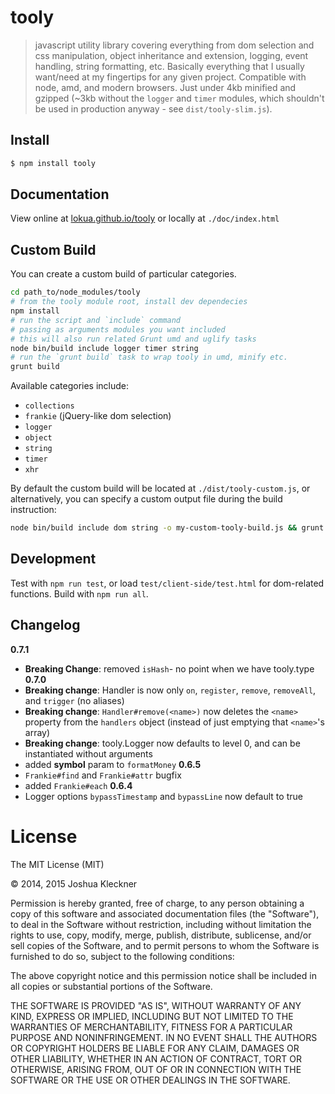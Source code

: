 # tooly

> javascript utility library covering everything from dom selection and css manipulation,
> object inheritance and extension, logging, event handling, string formatting, etc. 
> Basically everything that I usually want/need at my fingertips for any given project.
> Compatible with node, amd, and modern browsers. 
> Just under 4kb minified and gzipped 
> (~3kb without the `logger` and `timer` modules, 
> which shouldn't be used in production anyway - see `dist/tooly-slim.js`). 

## Install

```bash
$ npm install tooly
```

## Documentation

View online at [lokua.github.io/tooly](http://lokua.github.io/tooly) or locally at `./doc/index.html`

## Custom Build
  
You can create a custom build of particular categories.

```bash
cd path_to/node_modules/tooly
# from the tooly module root, install dev dependecies
npm install
# run the script and `include` command
# passing as arguments modules you want included 
# this will also run related Grunt umd and uglify tasks
node bin/build include logger timer string
# run the `grunt build` task to wrap tooly in umd, minify etc.
grunt build
```

Available categories include:
+ `collections`
+ `frankie` (jQuery-like dom selection)
+ `logger`
+ `object`
+ `string`
+ `timer`
+ `xhr`

By default the custom build will be located at `./dist/tooly-custom.js`, or alternatively, you
can specify a custom output file during the build instruction:

```bash
node bin/build include dom string -o my-custom-tooly-build.js && grunt build
```

## Development

Test with `npm run test`, or load `test/client-side/test.html` for dom-related functions.
Build with `npm run all`.

## Changelog

__0.7.1__
  + __Breaking Change__: removed `isHash`- no point when we have tooly.type
__0.7.0__
  + __Breaking change__: Handler is now only `on`, `register`, `remove`, `removeAll`, and `trigger` (no aliases)
  + __Breaking change__: `Handler#remove(<name>)` now deletes the `<name>` property from the `handlers` object 
    (instead of just emptying that `<name>`'s array)
  + __Breaking change__: tooly.Logger now defaults to level 0, and can be instantiated without arguments
  + added __symbol__ param to `formatMoney`
__0.6.5__
  + `Frankie#find` and `Frankie#attr` bugfix
  + added `Frankie#each`
__0.6.4__ 
  + Logger options `bypassTimestamp` and `bypassLine` now default to true

# License

The MIT License (MIT)

&copy; 2014, 2015 Joshua Kleckner

Permission is hereby granted, free of charge, to any person obtaining a copy
of this software and associated documentation files (the "Software"), to deal
in the Software without restriction, including without limitation the rights
to use, copy, modify, merge, publish, distribute, sublicense, and/or sell
copies of the Software, and to permit persons to whom the Software is
furnished to do so, subject to the following conditions:

The above copyright notice and this permission notice shall be included in
all copies or substantial portions of the Software.

THE SOFTWARE IS PROVIDED "AS IS", WITHOUT WARRANTY OF ANY KIND, EXPRESS OR
IMPLIED, INCLUDING BUT NOT LIMITED TO THE WARRANTIES OF MERCHANTABILITY,
FITNESS FOR A PARTICULAR PURPOSE AND NONINFRINGEMENT. IN NO EVENT SHALL THE
AUTHORS OR COPYRIGHT HOLDERS BE LIABLE FOR ANY CLAIM, DAMAGES OR OTHER
LIABILITY, WHETHER IN AN ACTION OF CONTRACT, TORT OR OTHERWISE, ARISING FROM,
OUT OF OR IN CONNECTION WITH THE SOFTWARE OR THE USE OR OTHER DEALINGS IN
THE SOFTWARE.